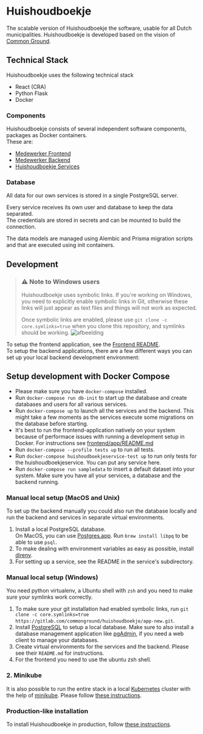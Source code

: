 # Huishoudboekje

The scalable version of Huishoudboekje the software, usable for all Dutch municipalities. Huishoudboekje is developed based on the vision of [Common Ground](https://commonground.nl).

## Technical Stack

Huishoudboekje uses the following technical stack

- React (CRA)
- Python Flask
- Docker

### Components

Huishoudboekje consists of several independent software components, packages as Docker containers.\
These are:

- [Medewerker Frontend](frontend/)
- [Medewerker Backend](backend/)
- [Huishoudboekje Services](services/)

### Database

All data for our own services is stored in a single PostgreSQL server.

Every service receives its own user and database to keep the data separated. \
The credentials are stored in secrets and can be mounted to build the connection.

The data models are managed using Alembic and Prisma migration scripts and that are executed using init containers.

## Development

> ### ⚠️ Note to Windows users
> Huishoudboekje uses symbolic links. If you're working on Windows, you need to explicitly enable symbolic links in Git,
> otherwise these links will just appear as text files and things will not work as expected.
>
> Once symbolic links are enabled, please use `git clone -c core.symlinks=true` when you clone this repository, and symlinks should be working.
> ![afbeelding](https://gitlab.com/commonground/huishoudboekje/app-new/uploads/faccef92aea1ada494d3384de02103d8/afbeelding.png)

To setup the frontend application, see the [Frontend README](./frontend/app/README.md). \
To setup the backend applications, there are a few different ways you can set up your local backend development environment:

## Setup development with Docker Compose

- Please make sure you have `docker-compose` installed.
- Run `docker-compose run db-init` to start up the database and create databases and users for all various services.
- Run `docker-compose up` to launch all the services and the backend. This might take a few moments as the services execute some migrations on the database before starting.
- It's best to run the frontend-application natively on your system because of performace issues with running a development setup in Docker. For instructions see [frontend/app/README.md](./frontend/app/README.md)
- Run `docker-compose --profile tests up` to run all tests.
- Run `docker-compose huishoudboekjeservice-test up` to run only tests for the huishoudboekjeservice. You can put any service here.
- Run `docker-compose run sampledata` to insert a default dataset into your system. Make sure you have all your services, a database and the backend running.

### Manual local setup (MacOS and Unix)

To set up the backend manually you could also run the database locally and run the backend and services in separate virtual environments.

1. Install a local PostgreSQL database.  
   On MacOS, you can use [Postgres.app](https://postgresapp.com/). Run `brew install libpq` to be able to use `psql`.
1. To make dealing with environment variables as easy as possible, install [direnv](https://direnv.net/).
1. For setting up a service, see the README in the service's subdirectory.

### Manual local setup (Windows)

You need python virtualenv, a Ubuntu shell with `zsh` and you need to make sure your symlinks work correctly.

1. To make sure your git installation had enabled symbolic links, run `git clone -c core.symlinks=true https://gitlab.com/commonground/huishoudboekje/app-new.git`.
1. Install [PostgreSQL](https://www.postgresql.org/download/windows/) to setup a local database. Make sure to also install a database management application like [pgAdmin](https://www.pgadmin.org/), if you need a web client to manage your databases.
1. Create virtual environments for the services and the backend. Please see their `README.md` for instructions.
1. For the frontend you need to use the ubuntu zsh shell.

### 2. Minikube

It is also possible to run the entire stack in a local [Kubernetes](https://kubernetes.io/) cluster with the help of
[minikube](https://minikube.sigs.k8s.io/docs/). Please follow [these instructions](k8s/README.md).

### Production-like installation

To install Huishoudboekje in production, follow [these instructions](k8s/README.md).
